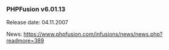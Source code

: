 ### PHPFusion v6.01.13
Release date: 04.11.2007

News: https://www.phpfusion.com/infusions/news/news.php?readmore=389
